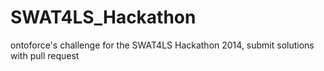 SWAT4LS_Hackathon
=================

ontoforce's challenge for the SWAT4LS Hackathon 2014, submit solutions with pull request
